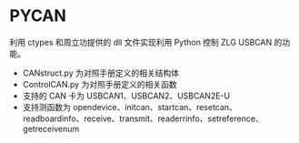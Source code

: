 # PYCAN
利用 ctypes 和周立功提供的 dll 文件实现利用 Python 控制 ZLG USBCAN 的功能。
- CANstruct.py 为对照手册定义的相关结构体
- ControlCAN.py 为对照手册定义的相关函数
- 支持的 CAN 卡为 USBCAN1、USBCAN2、USBCAN2E-U
- 支持测函数为 opendevice、initcan、startcan、resetcan、readboardinfo、receive、transmit、readerrinfo、setreference、getreceivenum
